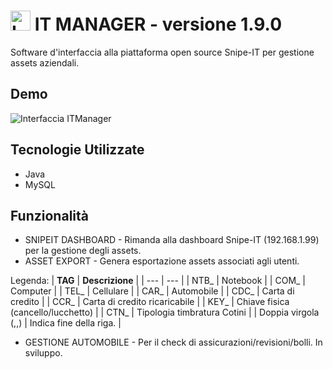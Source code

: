 # <img width="32" src="https://i.imgur.com/eepUIkx.png" alt="Logo ITManager">   IT MANAGER - versione 1.9.0

Software d'interfaccia alla piattaforma open source Snipe-IT per gestione assets aziendali.

## Demo

<img src="https://i.imgur.com/8RpNceF.png" alt="Interfaccia ITManager">

## Tecnologie Utilizzate

- Java
- MySQL

## Funzionalità

- SNIPEIT DASHBOARD - Rimanda alla dashboard Snipe-IT (192.168.1.99) per la gestione degli assets.
- ASSET EXPORT - Genera esportazione assets associati agli utenti.
  
Legenda:
| **TAG** | **Descrizione** |
| --- | --- |
| NTB_ | Notebook |
| COM_ | Computer |
| TEL_ | Cellulare |
| CAR_ | Automobile |
| CDC_ | Carta di credito |
| CCR_ | Carta di credito ricaricabile |
| KEY_ | Chiave fisica (cancello/lucchetto) |
| CTN_ | Tipologia timbratura Cotini |
| Doppia virgola (,,) | Indica fine della riga. |

- GESTIONE AUTOMOBILE - Per il check di assicurazioni/revisioni/bolli. In sviluppo.
